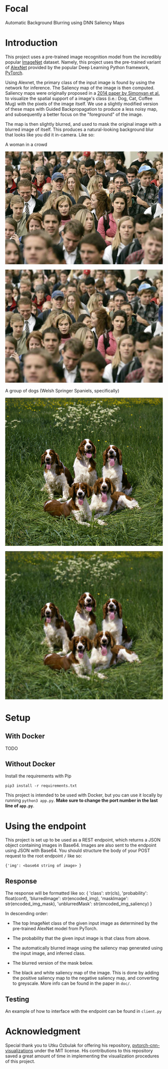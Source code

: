 # Focal
Automatic Background Blurring using DNN Saliency Maps

# Introduction
This project uses a pre-trained image recognition model from the
incredibly popular [ImageNet](http://www.image-net.org/) dataset.
Namely, this project uses the pre-trained variant of
[AlexNet](https://papers.nips.cc/paper/4824-imagenet-classification-with-deep-convolutional-neural-networks.pdf)
provided by the popular Deep Learning Python framework, [PyTorch](https://pytorch.org/).

Using Alexnet, the primary class of the input image is found by using the network for inference.
The Saliency map of the image is then computed. Saliency maps were originally proposed in a 
[2014 paper by Simonyan et al.](https://arxiv.org/abs/1312.6034)
to visualize the spatial support of a image's class (i.e.: Dog, Cat, Coffee Mug) with the
pixels of the image itself. We use a slightly modified version of these maps with
Guided Backpropagation to produce a less noisy map, and subsequently a better focus on the
"foreground" of the image.

The map is then slightly blurred, and used to mask the original image with a blurred
image of itself. This produces a natural-looking background blur that looks like you
did it in-camera. Like so:

A woman in a crowd

![crowd](img/test_imgs/crowd.jpeg)

![crowd_blur](img/crowd_blur.jpg)

A group of dogs (Welsh Springer Spaniels, specifically)

![dogs](img/test_imgs/dogs_19.jpeg)

![dogs_blur](img/dogs_blur.jpg)

# Setup

## With Docker
TODO

## Without Docker
Install the requirements with Pip

    pip3 install -r requirements.txt

This project is intended to be used with Docker, but you can use it locally
by running `python3 app.py`. **Make sure to change the port number in the last
line of `app.py`**.

# Using the endpoint
This project is set up to be used as a REST endpoint, which returns a JSON object
containing images in Base64. Images are also sent to the endpoint using JSON with
Base64. You should structure the body of your POST request to the root endpoint `/`
like so:

    {'img': <base64 string of image> }

## Response
The response will be formatted like so:
    {
        'class':            str(cls),
        'probability':      float(conf),
        'blurredImage':     str(encoded_img),
        'maskImage':        str(encoded_img_mask),
        'unblurredMask':    str(encoded_img_saliency)
    }
    
In descending order:

* The top ImageNet class of the given input image as determined by the pre-trained
AlexNet model from PyTorch.

* The probability that the given input image is that class from above.

* The automatically blurred image using the saliency map generated 
using the input image, and inferred class.

* The blurred version of the mask below.

* The black and white saliency map of the image. This is done by adding the positive
saliency map to the negative saliency map, and converting to greyscale. More info
can be found in the paper in `doc/`. 

## Testing

An example of how to interface with the endpoint can be found in `client.py`

# Acknowledgment
Special thank you to Utku Ozbulak for offering his repository,
[pytorch-cnn-visualizations](https://github.com/utkuozbulak/pytorch-cnn-visualizations)
under the MIT license. His contributions to this repository saved
a great amount of time in implementing the visualization procedures
of this project.
